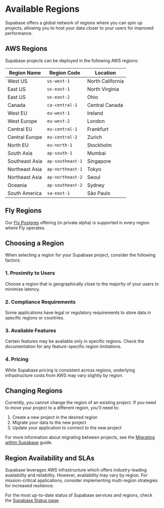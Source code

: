 # Available Regions

Supabase offers a global network of regions where you can spin up projects, allowing you to host your data closer to your users for improved performance.

## AWS Regions

Supabase projects can be deployed in the following AWS regions:

| Region Name | Region Code | Location |
|-------------|-------------|----------|
| West US | `us-west-1` | North California |
| East US | `us-east-1` | North Virginia |
| East US | `us-east-2` | Ohio |
| Canada | `ca-central-1` | Central Canada |
| West EU | `eu-west-1` | Ireland |
| West Europe | `eu-west-2` | London |
| Central EU | `eu-central-1` | Frankfurt |
| Central Europe | `eu-central-2` | Zurich |
| North EU | `eu-north-1` | Stockholm |
| South Asia | `ap-south-1` | Mumbai |
| Southeast Asia | `ap-southeast-1` | Singapore |
| Northeast Asia | `ap-northeast-1` | Tokyo |
| Northeast Asia | `ap-northeast-2` | Seoul |
| Oceania | `ap-southeast-2` | Sydney |
| South America | `sa-east-1` | São Paulo |

## Fly Regions

Our [Fly Postgres](https://supabase.com/docs/guides/platform/fly-postgres) offering (in private alpha) is supported in every region where Fly operates.

## Choosing a Region

When selecting a region for your Supabase project, consider the following factors:

### 1. Proximity to Users

Choose a region that is geographically close to the majority of your users to minimize latency.

### 2. Compliance Requirements

Some applications have legal or regulatory requirements to store data in specific regions or countries.

### 3. Available Features

Certain features may be available only in specific regions. Check the documentation for any feature-specific region limitations.

### 4. Pricing

While Supabase pricing is consistent across regions, underlying infrastructure costs from AWS may vary slightly by region.

## Changing Regions

Currently, you cannot change the region of an existing project. If you need to move your project to a different region, you'll need to:

1. Create a new project in the desired region
2. Migrate your data to the new project
3. Update your application to connect to the new project

For more information about migrating between projects, see the [Migrating within Supabase](https://supabase.com/docs/guides/platform/migrating-and-upgrading-projects) guide.

## Region Availability and SLAs

Supabase leverages AWS infrastructure which offers industry-leading availability and reliability. However, availability may vary by region. For mission-critical applications, consider implementing multi-region strategies for increased resilience.

For the most up-to-date status of Supabase services and regions, check the [Supabase Status page](https://status.supabase.com/).
